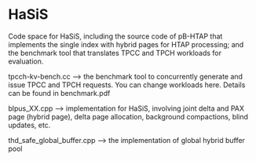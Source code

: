 # HaSiS
Code space for HaSiS, including the source code of pB-HTAP that implements the single index with hybrid pages for HTAP processing; and the benchmark tool that translates TPCC and TPCH workloads for evaluation.

tpcch-kv-bench.cc --> the benchmark tool to concurrently generate and issue TPCC and TPCH requests. You can change workloads here. Details can be found in benchmark.pdf

blpus_XX.cpp --> implementation for HaSiS, involving joint delta and PAX page (hybrid page), delta page allocation, background compactions, blind updates, etc.

thd_safe_global_buffer.cpp --> the implementation of global hybrid buffer pool




